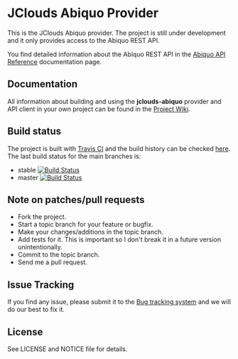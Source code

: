 JClouds Abiquo Provider
=======================

This is the JClouds Abiquo provider. The project is still under
development and it only provides access to the Abiquo REST API.

You find detailed information about the Abiquo REST API in the
[Abiquo API Reference](http://community.abiquo.com/display/ABI20/API+Reference) documentation page.


Documentation
-------------

All information about building and using the **jclouds-abiquo** provider and API client in your own project
can be found in the [Project Wiki](https://github.com/abiquo/jclouds-abiquo/wiki).


Build status
------------

The project is built with [Travis CI](http://travis-ci.org/) and the build history can be checked [here](http://travis-ci.org/#!/abiquo/jclouds-abiquo/builds).
The last build status for the main branches is:

 * stable [![Build Status](https://secure.travis-ci.org/abiquo/jclouds-abiquo.png?branch=stable)](http://travis-ci.org/#!/abiquo/jclouds-abiquo/branch_summary)
 * master [![Build Status](https://secure.travis-ci.org/abiquo/jclouds-abiquo.png?branch=master)](http://travis-ci.org/#!/abiquo/jclouds-abiquo/branch_summary)


Note on patches/pull requests
-----------------------------
 
 * Fork the project.
 * Start a topic branch for your feature or bugfix.
 * Make your changes/additions in the topic branch.
 * Add tests for it. This is important so I don't break it in a future version unintentionally.
 * Commit to the topic branch.
 * Send me a pull request.


Issue Tracking
--------------

If you find any issue, please submit it to the [Bug tracking system](http://jira.abiquo.com/browse/ABIQUOJC) and we
will do our best to fix it.


License
-------

See LICENSE and NOTICE file for details.

